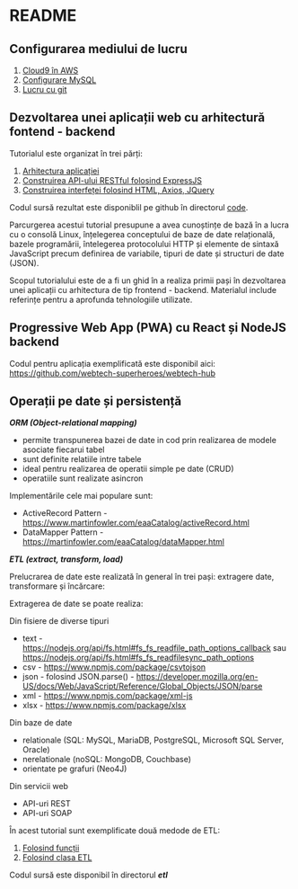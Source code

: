 # README

## Configurarea mediului de lucru

1. [Cloud9 în AWS](c9.md)
2. [Configurare MySQL](mysql.md)
3. [Lucru cu git](git.md)

## Dezvoltarea unei aplicații web cu arhitectură fontend - backend

Tutorialul este organizat în trei părți:

1. [Arhitectura aplicației](tutorial-arhitectura.md)
2. [Construirea API-ului RESTful folosind ExpressJS](tutorial-rest-api.md)
3. [Construirea interfeței folosind HTML, Axios, JQuery](tutorial-frontend.md)

Codul sursă rezultat este disponiblil pe github în directorul [code](https://github.com/webtech-superheroes/webtech-tutorial).

Parcurgerea acestui tutorial presupune a avea cunoștințe de bază în a lucra cu o consolă Linux, înțelegerea conceptului de baze de date relațională, bazele programării, întelegerea protocolului HTTP și elemente de sintaxă JavaScript precum definirea de variabile, tipuri de date și structuri de date \(JSON\).

Scopul tutorialului este de a fi un ghid în a realiza primii pași în dezvoltarea unei aplicații cu arhitectura de tip frontend - backend. Materialul include referințe pentru a aprofunda tehnologiile utilizate.

## Progressive Web App \(PWA\) cu React și NodeJS backend

Codul pentru aplicația exemplificată este disponibil aici: https://github.com/webtech-superheroes/webtech-hub

## Operații pe date și persistență

***ORM (Object-relational mapping)***

- permite transpunerea bazei de date in cod prin realizarea de modele asociate fiecarui tabel
- sunt definite relatiile intre tabele
- ideal pentru realizarea de operatii simple pe date (CRUD)
- operatiile sunt realizate asincron

Implementările cele mai populare sunt:
* ActiveRecord Pattern - https://www.martinfowler.com/eaaCatalog/activeRecord.html
* DataMapper Pattern - https://martinfowler.com/eaaCatalog/dataMapper.html

***ETL (extract, transform, load)***

Prelucrarea de date este realizată în general în trei pași: extragere date, transformare și încărcare:

Extragerea de date se poate realiza:

Din fisiere de diverse tipuri

* text - https://nodejs.org/api/fs.html#fs_fs_readfile_path_options_callback sau https://nodejs.org/api/fs.html#fs_fs_readfilesync_path_options 
* csv - https://www.npmjs.com/package/csvtojson
* json - folosind JSON.parse() - https://developer.mozilla.org/en-US/docs/Web/JavaScript/Reference/Global_Objects/JSON/parse
* xml - https://www.npmjs.com/package/xml-js
* xlsx - https://www.npmjs.com/package/xlsx

Din baze de date

* relationale (SQL: MySQL, MariaDB, PostgreSQL, Microsoft SQL Server, Oracle)
* nerelationale (noSQL: MongoDB, Couchbase)
* orientate pe grafuri (Neo4J)

Din servicii web
* API-uri REST
* API-uri SOAP

În acest tutorial sunt exemplificate două medode de ETL:

1. [Folosind funcții](etl-functional.md)
2. [Folosind clasa ETL](etl-class.md)

Codul sursă este disponibil în directorul ***etl***